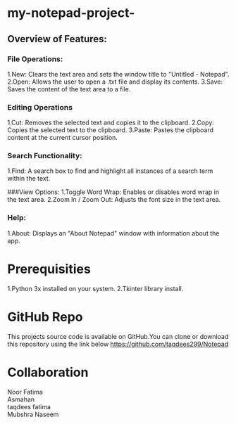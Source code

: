 # my-notepad-project-
## Overview of Features:

### File Operations:
1.New: Clears the text area and sets the window title to "Untitled - Notepad".
2.Open: Allows the user to open a .txt file and display its contents.
3.Save: Saves the content of the text area to a file.

### Editing Operations
1.Cut: Removes the selected text and copies it to the clipboard.
2.Copy: Copies the selected text to the clipboard.
3.Paste: Pastes the clipboard content at the current cursor position.

### Search Functionality:
1.Find: A search box to find and highlight all instances of a search term within the text.

###View Options:
1.Toggle Word Wrap: Enables or disables word wrap in the text area.
2.Zoom In / Zoom Out: Adjusts the font size in the text area.

### Help:
1.About: Displays an "About Notepad" window with information about the app.

# Prerequisities
1.Python 3x installed on your system.
2.Tkinter library install.

# GitHub Repo

This projects source code is available on GitHub.You can clone or download this repository using the link below
https://github.com/taqdees299/Notepad

# Collaboration
Noor Fatima <br>
Asmahan <br>
taqdees fatima <br>
Mubshra Naseem
